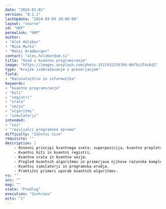 ```yaml
---
date: "2024-01-01" 
version: "0.1.1"
lastUpdate: "2024-03-09 20:00:00"
layout: "course"
id: "UKP"
permalink: "UKP"
author:
- "Aleš Holober"
- "Nina Murks"
- "Matej Kramberger"
contact: "ales.holobar@um.si"
title: "Uvod v kvantno programiranje"
image: "https://images.unsplash.com/photo-1537432376769-00f5c2f4c8d2"
type: "Krajše izobraževanje s preverjanjem"
field:
- "Računalništvo in informatika"
keywords:
- "kvantno programiranje"
- "biti"
- "registri"
- "vrata"
- "vezja"
- "algoritmi"
- "simulatorji"
intended:
- "vsi"
- "razvijalci programske opreme"
difficulty: "Začetni nivo"
requisite: ""
description: |
    - Osnovni principi kvantnega sveta: superpozicija, kvantno prepletanje, tuneljenje. 
    - Kvantni biti in kvantni registri.
    - Kvantna vrata in kvantna vezja. 
    - Pregled kvantnih algoritmov in primerjava njihove računske kompleksnosti s klasičnimi algoritmi.
    - Kvantni simulatorji in programska orodja.  
    - Praktični primeri uporab kvantnih algoritmov.
vs: ""
uni: ""
mag: ""
state: "Predlog"
execution: "Sinhrona"
ects: "1"
---
```

